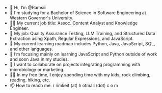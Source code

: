 - 👋 Hi, I’m @Ramsiii
- 📖 I'm studying for a Bachelor of Science in Software Engineering at Western Governor's University.
- 👨‍💻 My current job title: Assoc. Content Analyst and Knowledge Engineer.
- 🤖 My job: Quality Assurance Testing, LLM Training, and Structured Data Extraction using Xpath, Regular Expressions, and JavaScript.
- 👀 My current learning roadmap includes Python, Java, JavaScript, SQL, and other languages.
- 🌱 I’m focusing mainly on learning JavaScript and Python outside of work and soon Java in my studies.
- 💞️ I want to collaborate on projects integrating programming with microbiology or marketing.
- 🧗‍♂️ In my free time, I enjoy spending time with my kids, rock climbing, reading, hiking, etc.
- 📫 How to reach me: r rimkeit (at) h otmail (dot) c o m
